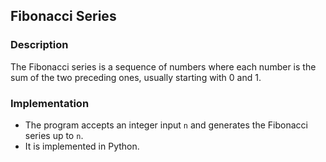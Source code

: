 ## Fibonacci Series

### Description
The Fibonacci series is a sequence of numbers where each number is the sum of the two preceding ones, usually starting with 0 and 1.

### Implementation
- The program accepts an integer input `n` and generates the Fibonacci series up to `n`.
- It is implemented in Python.
